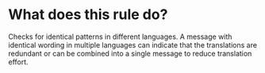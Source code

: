 # What does this rule do?

Checks for identical patterns in different languages.  A message with identical wording in multiple languages can indicate that the translations are redundant or can be combined into a single message to reduce translation effort.
